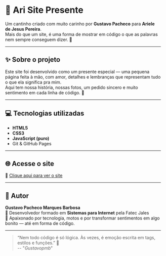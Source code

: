 # 💙 Ari Site Presente

Um cantinho criado com muito carinho por **Gustavo Pacheco** para **Ariele de Jesus Pereira**.  
Mais do que um site, é uma forma de mostrar em código o que as palavras nem sempre conseguem dizer. 💫  

---

## ✨ Sobre o projeto

Este site foi desenvolvido como um presente especial — uma pequena página feita à mão, com amor, detalhes e lembranças que representam tudo o que ela significa pra mim.  
Aqui tem nossa história, nossas fotos, um pedido sincero e muito sentimento em cada linha de código. 💙  

---

## 💻 Tecnologias utilizadas

- **HTML5**  
- **CSS3**  
- **JavaScript (puro)**  
- Git & GitHub Pages  

---

## 🌐 Acesse o site

🔗 [Clique aqui para ver o site](https://gustavopmb.github.io/ari-site-presente/)  

---

## 🧠 Autor

**Gustavo Pacheco Marques Barbosa**  
💼 Desenvolvedor formado em **Sistemas para Internet** pela Fatec Jales  
🚀 Apaixonado por tecnologia, motos e por transformar sentimentos em algo bonito — até em forma de código.  

---

> “Nem todo código é só lógica. Às vezes, é emoção escrita em tags, estilos e funções.” 💙  
> -- "*Gustavopmb*"
